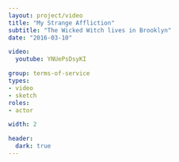 ```yaml
---
layout: project/video
title: "My Strange Affliction"
subtitle: "The Wicked Witch lives in Brooklyn"
date: "2016-03-10"

video:
  youtube: YNUePsDsyKI

group: terms-of-service
types:
- video
- sketch
roles:
- actor

width: 2

header:
  dark: true
---
```

